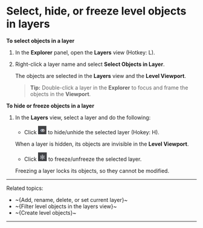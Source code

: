 # Select, hide, or freeze level objects in layers

**To select objects in a layer**

1. In the **Explorer** panel, open the **Layers** view (Hotkey: L).

2. Right-click a layer name and select **Select Objects in Layer**.

	The objects are selected in the **Layers** view and the **Level Viewport**.

	>**Tip:** Double-click a layer in the **Explorer** to focus and frame the objects in the **Viewport**.

**To hide or freeze objects in a layer**


1. In the **Layers** view, select a layer and do the following:

	- Click ![](../../images/icon_hide_layers.png) to hide/unhide the selected layer (Hokey: H).

	When a layer is hidden, its objects are invisible in the **Level Viewport**.


	- Click ![](../../images/icon_freeze_layers.png) to freeze/unfreeze the selected layer.

	Freezing a layer locks its objects, so they cannot be modified.

---
Related topics:
-	~{Add, rename, delete, or set current layer}~
-	~{Filter level objects in the layers view}~
-	~{Create level objects}~
---
